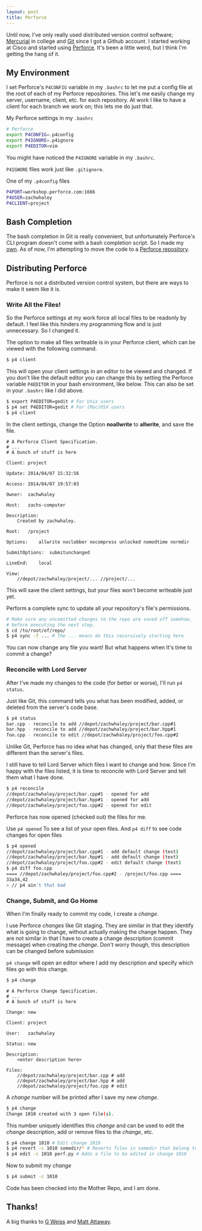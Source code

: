 ```yaml
---
layout: post
title: Perforce
---
```


Until now, I've only really used distributed version control software; [Mercurial](http://mercurial.selenic.com) in college and
[Git](http://git-scm.com) since I got a Github account.  I started working at Cisco and started using
[Perforce](http://www.perforce.com/).  It's been a little weird, but I think I'm getting the hang of it.

## My Environment ##

I set Perforce's `P4CONFIG` variable in my `.bashrc` to let me put a config file at the root of each of my Perforce
repositories.  This let's me easily change my server, username, client, etc. for each repository.
At work I like to have a client for each branch we work on; this lets me do just that.

My Perforce settings in my `.bashrc`

```bash
# Perforce
export P4CONFIG=.p4config
export P4IGNORE=.p4ignore
export P4EDITOR=vim
```

You might have noticed the `P4IGNORE` variable in my `.bashrc`.

`P4IGNORE` files work just like `.gitignore`.

One of my `.p4config` files

```bash
P4PORT=workshop.perforce.com:1666
P4USER=zachwhaley
P4CLIENT=project
```


## Bash Completion ##

The bash completion in Git is really convenient, but unfortunately Perforce's CLI program doesn't come with a bash
completion script.  So I made my [own](https://github.com/zachwhaley/p4_completion).  As of now, I'm attempting to move
the code to a [Perforce repository](https://swarm.workshop.perforce.com/projects/p4-completion).

## Distributing Perforce ##

Perforce is not a distributed version control system, but there are ways to make it seem like it is.

### Write All the Files! ###

So the Perforce settings at my work force all local files to be readonly by default.  I feel like this hinders my
programming flow and is just unnecessary.  So I changed it.

The option to make all files writeable is in your Perforce client, which can be viewed with the following command.

```bash
$ p4 client
```

This will open your client settings in an editor to be viewed and changed.  If you don't like the default editor you can change this
by setting the Perforce variable `P4EDITOR` in your bash environment, like below.  This can also be set in your `.bashrc`
like I did above.

```bash
$ export P4EDITOR=gedit # For Unix users
$ p4 set P4EDITOR=gedit # For (Mac)OSX users
$ p4 client
```

In the client settings, change the Option **noallwrite** to **allwrite**, and save the file.

```
# A Perforce Client Specification.
# ...
# A bunch of stuff is here

Client:	project

Update:	2014/04/07 15:32:56

Access:	2014/04/07 19:57:03

Owner:	zachwhaley

Host:	zachs-computer

Description:
	Created by zachwhaley.

Root:	/project

Options:	allwrite noclobber nocompress unlocked nomodtime normdir

SubmitOptions:	submitunchanged

LineEnd:	local

View:
	//depot/zachwhaley/project/... //project/...
```

This will save the client settings, but your files won't become writeable just yet.

Perform a complete sync to update all your repository's file's permissions.

```bash
# Make sure any uncomitted changes to the repo are saved off somehow,
# before executing the next step.
$ cd /to/root/of/repo/
$ p4 sync -f ... # The ... means do this recursively starting here
```

You can now change any file you want!  But what happens when It's time to commit a change?

### Reconcile with Lord Server ###

After I've made my changes to the code (for better or worse), I'll run `p4 status`.

Just like Git, this command tells you what has been modified, added, or deleted from the server's code base.

```bash
$ p4 status
bar.cpp - reconcile to add //depot/zachwhaley/project/bar.cpp#1
bar.hpp - reconcile to add //depot/zachwhaley/project/bar.hpp#1
foo.cpp - reconcile to edit //depot/zachwhaley/project/foo.cpp#2
```

Unlike Git, Perforce has no idea what has changed, only that these files are different than the server's files.

I still have to tell Lord Server which files I want to change and how.  Since I'm happy with the files listed,
it is time to reconcile with Lord Server and tell them what I have done.

```bash
$ p4 reconcile
//depot/zachwhaley/project/bar.cpp#1 - opened for add
//depot/zachwhaley/project/bar.hpp#1 - opened for add
//depot/zachwhaley/project/foo.cpp#2 - opened for edit
```

Perforce has now opened (checked out) the files for me.

Use `p4 opened` To see a list of your open files.  And `p4 diff` to see code changes for open files

```bash
$ p4 opened
//depot/zachwhaley/project/bar.cpp#1 - add default change (text)
//depot/zachwhaley/project/bar.hpp#1 - add default change (text)
//depot/zachwhaley/project/foo.cpp#2 - edit default change (text)
$ p4 diff foo.cpp
==== //depot/zachwhaley/project/foo.cpp#2 - /project/foo.cpp ====
33a34,42
> // p4 ain't that bad
```


### Change, Submit, and Go Home ###

When I'm finally ready to commit my code, I create a *change*.

I use Perforce *changes* like Git staging.  They are similar in that they identify what is going to change, without actually
making the change happen.  They are not similar in that I have to create a change description (commit message) when creating
the *change*.  Don't worry though, this description can be changed before submission

`p4 change` will open an editor where I add my description and specify which files go with this change.

```bash
$ p4 change
```

```
# A Perforce Change Specification.
# ...
# A bunch of stuff is here

Change:	new

Client:	project

User:	zachwhaley

Status:	new

Description:
	<enter description here>

Files:
    //depot/zachwhaley/project/bar.cpp # add
    //depot/zachwhaley/project/bar.hpp # add
    //depot/zachwhaley/project/foo.cpp # edit
```

A *change* number will be printed after I save my new *change*.

```bash
$ p4 change
Change 1010 created with 3 open file(s).
```

This number uniquely identifies this *change* and can be used to edit the *change* description, add or remove files to the *change*, etc.

```bash
$ p4 change 1010 # Edit change 1010
$ p4 revert -c 1010 somedir/* # Reverts files in somedir that belong to change 1010
$ p4 edit -c 1010 perf.py # Adds a file to be edited in change 1010
```

Now to submit my *change*

```bash
$ p4 submit -c 1010
```

Code has been checked into the Mother Repo, and I am done.

## Thanks! ##

A big thanks to [G Weiss](https://twitter.com/p4gweiss) and [Matt Attaway](https://twitter.com/p4mataway).
